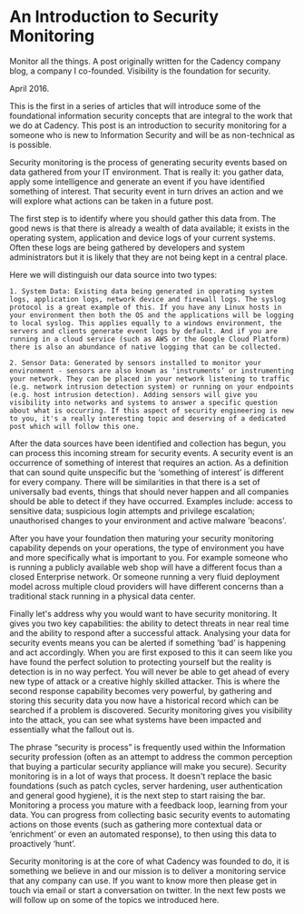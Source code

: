 # An Introduction to Security Monitoring

Monitor all the things. A post originally written for the Cadency company blog, a company I co-founded. Visibility is the foundation for security.


April 2016.

This is the first in a series of articles that will introduce some of the foundational information security concepts that are integral to the work that we do at Cadency. This post is an introduction to security monitoring for a someone who is new to Information Security and will be as non-technical as is possible.

Security monitoring is the process of generating security events based on data gathered from your IT environment. That is really it: you gather data, apply some intelligence and generate an event if you have identified something of interest. That security event in turn drives an action and we will explore what actions can be taken in a future post.

The first step is to identify where you should gather this data from. The good news is that there is already a wealth of data available; it exists in the operating system, application and device logs of your current systems. Often these logs are being gathered by developers and system administrators but it is likely that they are not being kept in a central place.

Here we will distinguish our data source into two types:

    1. System Data: Existing data being generated in operating system logs, application logs, network device and firewall logs. The syslog protocol is a great example of this. If you have any Linux hosts in your environment then both the OS and the applications will be logging to local syslog. This applies equally to a windows environment, the servers and clients generate event logs by default. And if you are running in a cloud service (such as AWS or the Google Cloud Platform) there is also an abundance of native logging that can be collected.

    2. Sensor Data: Generated by sensors installed to monitor your environment - sensors are also known as ‘instruments’ or instrumenting your network. They can be placed in your network listening to traffic (e.g. network intrusion detection system) or running on your endpoints (e.g. host intrusion detection). Adding sensors will give you visibility into networks and systems to answer a specific question about what is occurring. If this aspect of security engineering is new to you, it's a really interesting topic and deserving of a dedicated post which will follow this one.

After the data sources have been identified and collection has begun, you can process this incoming stream for security events. A security event is an occurrence of something of interest that requires an action. As a definition that can sound quite unspecific but the ‘something of interest’ is different for every company. There will be similarities in that there is a set of universally bad events, things that should never happen and all companies should be able to detect if they have occurred. Examples include: access to sensitive data; suspicious login attempts and privilege escalation; unauthorised changes to your environment and active malware 'beacons'.

After you have your foundation then maturing your security monitoring capability depends on your operations, the type of environment you have and more specifically what is important to you. For example someone who is running a publicly available web shop will have a different focus than a closed Enterprise network. Or someone running a very fluid deployment model across multiple cloud providers will have different concerns than a traditional stack running in a physical data center.

Finally let's address why you would want to have security monitoring. It gives you two key capabilities: the ability to detect threats in near real time and the ability to respond after a successful attack. Analysing your data for security events means you can be alerted if something ‘bad’ is happening and act accordingly. When you are first exposed to this it can seem like you have found the perfect solution to protecting yourself but the reality is detection is in no way perfect. You will never be able to get ahead of every new type of attack or a creative highly skilled attacker. This is where the second response capability becomes very powerful, by gathering and storing this security data you now have a historical record which can be searched if a problem is discovered. Security monitoring gives you visibility into the attack, you can see what systems have been impacted and essentially what the fallout out is.

The phrase “security is process” is frequently used within the Information security profession (often as an attempt to address the common perception that buying a particular security appliance will make you secure). Security monitoring is in a lot of ways that process. It doesn't replace the basic foundations (such as patch cycles, server hardening, user authentication and general good hygiene), it is the next step to start raising the bar. Monitoring a process you mature with a feedback loop, learning from your data. You can progress from collecting basic security events to automating actions on those events (such as gathering more contextual data or ‘enrichment’ or even an automated response), to then using this data to proactively ‘hunt’.

Security monitoring is at the core of what Cadency was founded to do, it is something we believe in and our mission is to deliver a monitoring service that any company can use. If you want to know more then please get in touch via email or start a conversation on twitter. In the next few posts we will follow up on some of the topics we introduced here.